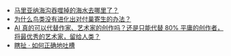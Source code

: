 + [马里亚纳海沟吞噬掉的海水去哪里了？](https://daily.zhihu.com/story/9779270)
+ [为什么鸟类没有进化出对付巢寄生的办法？](https://daily.zhihu.com/story/9779279)
+ [AI 真的可以代替作家、艺术家的创作吗？还是只能代替 80% 平庸的创作者，将最优秀的艺术家，留给人类？](https://daily.zhihu.com/story/9779282)
+ [瞎扯 · 如何正确地吐槽](https://daily.zhihu.com/story/9779261)
